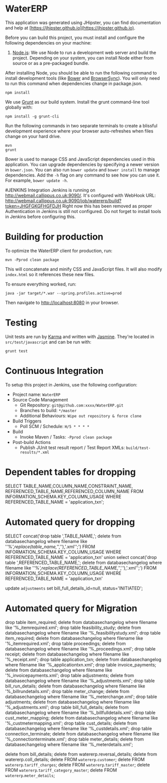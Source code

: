 # WaterERP

This application was generated using JHipster, you can find documentation and help at [https://jhipster.github.io](https://jhipster.github.io).

Before you can build this project, you must install and configure the following dependencies on your machine:


1. [Node.js][]: We use Node to run a development web server and build the project.
   Depending on your system, you can install Node either from source or as a pre-packaged bundle.

After installing Node, you should be able to run the following command to install development tools (like
[Bower][] and [BrowserSync][]). You will only need to run this command when dependencies change in package.json.

    npm install

We use [Grunt][] as our build system. Install the grunt command-line tool globally with:

    npm install -g grunt-cli

Run the following commands in two separate terminals to create a blissful development experience where your browser
auto-refreshes when files change on your hard drive.

    mvn
    grunt

Bower is used to manage CSS and JavaScript dependencies used in this application. You can upgrade dependencies by
specifying a newer version in `bower.json`. You can also run `bower update` and `bower install` to manage dependencies.
Add the `-h` flag on any command to see how you can use it. For example, `bower update -h`.

#JENKINS Integration
Jenkins is running on http://webmail.callippus.co.uk:9090/. 
It's configured with WebHook URL:  http://webmail.callippus.co.uk:9090/job/watererp/build?token=JHGFGKGFHGFDJH
Right now this has been removed as proper Authentication in Jenkins is still not configured.
Do not forget to install tools in Jenkins before configuring this.

# Building for production

To optimize the WaterERP client for production, run:

    mvn -Pprod clean package

This will concatenate and minify CSS and JavaScript files. It will also modify `index.html` so it references
these new files.

To ensure everything worked, run:

    java -jar target/*.war --spring.profiles.active=prod

Then navigate to [http://localhost:8080](http://localhost:8080) in your browser.

# Testing

Unit tests are run by [Karma][] and written with [Jasmine][]. They're located in `src/test/javascript` and can be run with:

    grunt test



# Continuous Integration

To setup this project in Jenkins, use the following configuration:

* Project name: `WaterERP`
* Source Code Management
    * Git Repository: `git@github.com:xxxx/WaterERP.git`
    * Branches to build: `*/master`
    * Additional Behaviours: `Wipe out repository & force clone`
* Build Triggers
    * Poll SCM / Schedule: `H/5 * * * *`
* Build
    * Invoke Maven / Tasks: `-Pprod clean package`
* Post-build Actions
    * Publish JUnit test result report / Test Report XMLs: `build/test-results/*.xml`

[JHipster]: https://jhipster.github.io/
[Node.js]: https://nodejs.org/
[Bower]: http://bower.io/
[Grunt]: http://gruntjs.com/
[BrowserSync]: http://www.browsersync.io/
[Karma]: http://karma-runner.github.io/
[Jasmine]: http://jasmine.github.io/2.0/introduction.html
[Protractor]: https://angular.github.io/protractor/

# Dependent tables for dropping
SELECT
TABLE_NAME,COLUMN_NAME,CONSTRAINT_NAME, REFERENCED_TABLE_NAME,REFERENCED_COLUMN_NAME
FROM
INFORMATION_SCHEMA.KEY_COLUMN_USAGE
WHERE
REFERENCED_TABLE_NAME = 'application_txn';

# Automated query for dropping
SELECT concat('drop table ',TABLE_NAME,'; delete from databasechangelog where filename like ''%_',replace(table_name,'_',''),'.xml'';')
FROM
INFORMATION_SCHEMA.KEY_COLUMN_USAGE
WHERE
REFERENCED_TABLE_NAME = 'application_txn'
union
select concat('drop table ',REFERENCED_TABLE_NAME,'; delete from databasechangelog where filename like ''%_',replace(REFERENCED_TABLE_NAME,'_',''),'.xml'';')
FROM
INFORMATION_SCHEMA.KEY_COLUMN_USAGE
WHERE
REFERENCED_TABLE_NAME = 'application_txn'


update `adjustments` set bill_full_details_id=null, status='INITIATED';

# Automated query for Migration
drop table item_required;
 delete from databasechangelog where filename like '%_itemrequired.xml';
 drop table feasibility_study;
 delete from databasechangelog where filename like '%_feasibilitystudy.xml';
 drop table item_required;
 delete from databasechangelog where filename like '%_itemrequired.xml';
 drop table proceedings;
 delete from databasechangelog where filename like '%_proceedings.xml';
 drop table receipt;
 delete from databasechangelog where filename like '%_receipt.xml';
 drop table application_txn;
 delete from databasechangelog where filename like '%_applicationtxn.xml';
 drop table invoice_payments;
 delete from databasechangelog where filename like '%_invoicepayments.xml';
 drop table adjustments;
 delete from databasechangelog where filename like '%_adjustments.xml';
 drop table bill_run_details; delete from databasechangelog where filename like '%_billrundetails.xml';
 drop table meter_change; delete from databasechangelog where filename like '%_meterchange.xml';
 drop table adjustments; delete from databasechangelog where filename like '%_adjustments.xml';
 drop table bill_full_details; delete from databasechangelog where filename like '%_billfulldetails.xml';
 drop table cust_meter_mapping;
 delete from databasechangelog where filename like '%_custmetermapping.xml';
 drop table cust_details;
 delete from databasechangelog where filename like '%_custdetails.xml';
 drop table connection_terminate; delete from databasechangelog where filename like '%_connectionterminate.xml';
 drop table meter_details;
 delete from databasechangelog where filename like '%_meterdetails.xml';
 
 delete from bill_details;
 delete from watererp.reversal_details;
 delete from watererp.coll_details;
 delete FROM `watererp`.`customer`;
 delete FROM `watererp`.`tariff_charges`;
 delete FROM `watererp`.`tariff_master`;
 delete FROM `watererp`.`tariff_category_master`;
 delete FROM `watererp`.`meter_details`;

